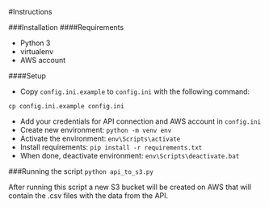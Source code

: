 #Instructions

###Installation
####Requirements
* Python 3
* virtualenv 
* AWS account

####Setup

* Copy `config.ini.example` to `config.ini` with the following command:  
```
cp config.ini.example config.ini
```

* Add your credentials for API connection and AWS account in `config.ini`
* Create new environment: `python -m venv env`
* Activate the environment: `env\Scripts\activate`
* Install requirements: `pip install -r requirements.txt`
* When done, deactivate environment: `env\Scripts\deactivate.bat`

###Running the script
`python api_to_s3.py`


After running this script a new S3 bucket will be created on AWS that will contain the .csv files with the data from the API.